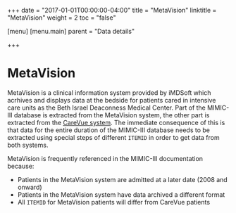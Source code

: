 +++
date = "2017-01-01T00:00:00-04:00"
title = "MetaVision"
linktitle = "MetaVision"
weight = 2
toc = "false"

[menu]
  [menu.main]
    parent = "Data details"

+++

# MetaVision

MetaVision is a clinical information system provided by iMDSoft which acrhives and displays data at the bedside for patients cared in intensive care units as the Beth Israel Deaconness Medical Center. Part of the MIMIC-III database is extracted from the MetaVision system, the other part is extracted from the [CareVue system](/mimicdata/carevue/). The immediate consequence of this is that data for the entire duration of the MIMIC-III database needs to be extracted using special steps of different `ITEMID` in order to get data from both systems.

MetaVision is frequently referenced in the MIMIC-III documentation because:

* Patients in the MetaVision system are admitted at a later date (2008 and onward)
* Patients in the MetaVision system have data archived a different format
* All `ITEMID` for MetaVision patients will differ from CareVue patients
